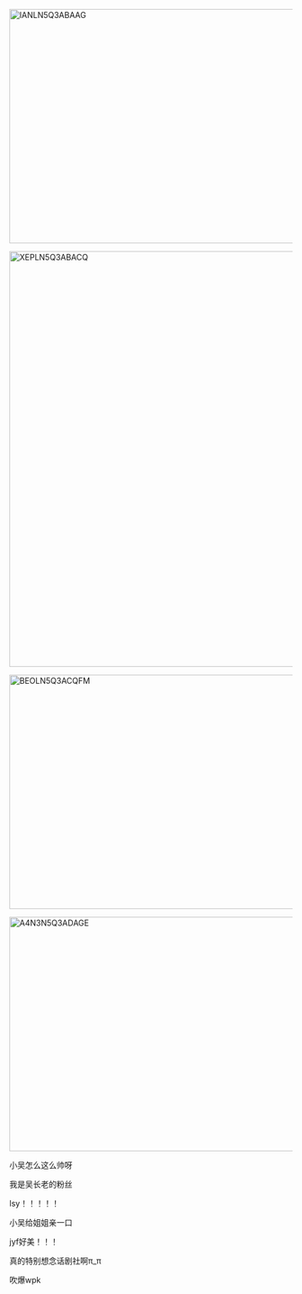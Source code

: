 <p class="MsoNormal"><span lang="EN-US" style="mso-no-proof:yes"><!--[if gte vml 1]><v:shape
 id="Picture_x0020_672" o:spid="_x0000_i1042" type="#_x0000_t75" alt="IANLN5Q3ABAAG"
 style='width:415.15pt;height:311.65pt;visibility:visible;mso-wrap-style:square'>
 <v:imagedata src="汤逊湖北路1号回忆录.files/image1333.jpg" o:title="IANLN5Q3ABAAG"/>
</v:shape><![endif]-->
<?if !vml?><img alt="IANLN5Q3ABAAG" border="0" height="416" src="汤逊湖北路1号回忆录.files/image1334.jpg" v:shapes="Picture_x0020_672" width="554"/>
<?endif?>
</span></p><p class="MsoNormal"><span lang="EN-US" style="mso-no-proof:yes"><!--[if gte vml 1]><v:shape
 id="Picture_x0020_673" o:spid="_x0000_i1041" type="#_x0000_t75" alt="XEPLN5Q3ABACQ"
 style='width:415.15pt;height:553.5pt;visibility:visible;mso-wrap-style:square'>
 <v:imagedata src="汤逊湖北路1号回忆录.files/image1335.jpg" o:title="XEPLN5Q3ABACQ"/>
</v:shape><![endif]-->
<?if !vml?><img alt="XEPLN5Q3ABACQ" border="0" height="738" src="汤逊湖北路1号回忆录.files/image1336.jpg" v:shapes="Picture_x0020_673" width="554"/>
<?endif?>
</span></p><p class="MsoNormal"><span lang="EN-US" style="mso-no-proof:yes"><!--[if gte vml 1]><v:shape
 id="Picture_x0020_674" o:spid="_x0000_i1040" type="#_x0000_t75" alt="BEOLN5Q3ACQFM"
 style='width:415.15pt;height:311.65pt;visibility:visible;mso-wrap-style:square'>
 <v:imagedata src="汤逊湖北路1号回忆录.files/image1337.jpg" o:title="BEOLN5Q3ACQFM"/>
</v:shape><![endif]-->
<?if !vml?><img alt="BEOLN5Q3ACQFM" border="0" height="416" src="汤逊湖北路1号回忆录.files/image1338.jpg" v:shapes="Picture_x0020_674" width="554"/>
<?endif?>
</span></p><p class="MsoNormal"><span lang="EN-US" style="mso-no-proof:yes"><!--[if gte vml 1]><v:shape
 id="Picture_x0020_675" o:spid="_x0000_i1039" type="#_x0000_t75" alt="A4N3N5Q3ADAGE"
 style='width:415.15pt;height:311.65pt;visibility:visible;mso-wrap-style:square'>
 <v:imagedata src="汤逊湖北路1号回忆录.files/image1339.jpg" o:title="A4N3N5Q3ADAGE"/>
</v:shape><![endif]-->
<?if !vml?><img alt="A4N3N5Q3ADAGE" border="0" height="416" src="汤逊湖北路1号回忆录.files/image1340.jpg" v:shapes="Picture_x0020_675" width="554"/>
<?endif?>
</span></p><p class="MsoNormal">小吴怎么这么帅呀</p><p class="MsoNormal">我是吴长老的粉丝</p><p class="MsoNormal"><span class="SpellE"><span lang="EN-US">lsy</span></span>！！！！！</p><p class="MsoNormal">小吴给姐姐亲一口</p><p class="MsoNormal"><span class="SpellE"><span lang="EN-US">jyf</span></span>好美！！！</p><p class="MsoNormal">真的特别想念<span class="GramE">话剧社啊</span><span lang="EN-US">π_π</span></p><p class="MsoNormal"><span class="GramE">吹爆</span><span class="SpellE"><span lang="EN-US">wpk</span></span></p>